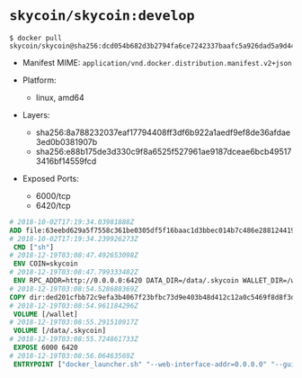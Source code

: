 # `skycoin/skycoin:develop`

```console
$ docker pull skycoin/skycoin@sha256:dcd054b682d3b2794fa6ce7242337baafc5a926dad5a9d44029e6f6038b9a251
```

- Manifest MIME: `application/vnd.docker.distribution.manifest.v2+json`

- Platform: 
	- linux, amd64

- Layers:
	- sha256:8a788232037eaf17794408ff3df6b922a1aedf9ef8de36afdae3ed0b0381907b
	- sha256:e88b175de3d330c9f8a6525f527961ae9187dceae6bcb495173416bf14559fcd

- Exposed Ports:
	- 6000/tcp
	- 6420/tcp

```dockerfile
# 2018-10-02T17:19:34.03981888Z
ADD file:63eebd629a5f7558c361be0305df5f16baac1d3bbec014b7c486e28812441969 in / 
# 2018-10-02T17:19:34.239926273Z
 CMD ["sh"]
# 2018-12-19T03:08:47.492653098Z
 ENV COIN=skycoin
# 2018-12-19T03:08:47.799333482Z
 ENV RPC_ADDR=http://0.0.0.0:6420 DATA_DIR=/data/.skycoin WALLET_DIR=/wallet WALLET_NAME=.wlt
# 2018-12-19T03:08:54.528688369Z
COPY dir:ded201cfbb72c9efa3b4067f23bfbc73d9e403b48d412c12a0c5469f8d8f3df8 in / 
# 2018-12-19T03:08:54.961184296Z
 VOLUME [/wallet]
# 2018-12-19T03:08:55.291510917Z
 VOLUME [/data/.skycoin]
# 2018-12-19T03:08:55.724861733Z
 EXPOSE 6000 6420
# 2018-12-19T03:08:56.06463569Z
 ENTRYPOINT ["docker_launcher.sh" "--web-interface-addr=0.0.0.0" "--gui-dir=/usr/local/skycoin/src/gui/static"]
```

